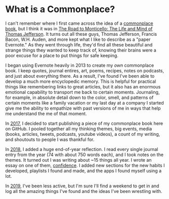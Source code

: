 # What is a Commonplace?

I can't remember where I first came across the idea of a [commonplace book](https://en.wikipedia.org/wiki/Commonplace_book), but I think it was in [The Road to Monticello: The Life and Mind of Thomas Jefferson](https://www.amazon.com/Road-Monticello-Life-Thomas-Jefferson/dp/019989583X). It turns out all these guys, Thomas Jefferson, Francis Bacon, W.H. Auden, and more kept what I like to describe as a "paper Evernote." As they went through life, they'd find all these beautiful and strange things they wanted to keep track of, knowing their brains were a poor excuse for a place to put things for safe keeping. 

I began using Evernote heavily in 2013 to create my *own* commonplace book. I keep quotes, journal entires, art, poems, recipes, notes on podcasts, and just about everything there. As a result, I've found I've been able to develop a much more encyclopedic memory. This is helpful for practical things like remembering links to great articles, but it also has an enormous emotional capability to transport me back to certain moments. Journaling, for example, in absolute detail down to the color, smell, and patterns of certain moments like a family vacation or my last day at a company I started give me the ability to empathize with past versions of me in ways that help me understand the me of that moment. 

In [2017](https://github.com/AndySparks/captains-log/blob/master/commonplace/2017.md), I decided to start publishing a piece of my commonplace book here on GitHub. I pooled together all my thinking themes, big events, media (books, articles, tweets, podcasts, youtube videos), a count of my writing, and shoutouts to people I was thankful for. 

In [2018](https://github.com/AndySparks/captains-log/blob/master/commonplace/2018.md), I added a huge end-of-year reflection. I read every single journal entry from the year (74 with about 750 words each), and I took notes on the themes. It turned out I was writing about ~15 things all year. I wrote an essay on one of them, [confidence](https://github.com/AndySparks/captains-log/blob/master/essays/2019/confidence.md). I added new sections for the new habits I developed, playlists I found and made, and the apps I found myself using a lot. 

In [2019](https://github.com/AndySparks/captains-log/blob/master/commonplace/2019.md), I've been less active, but I'm sure I'll find a weekend to get in and log all the amazing things I've found and the ideas I've been wrestling with.
